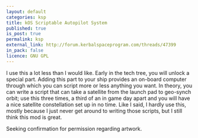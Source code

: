 ```yaml
---
layout: default
categories: ksp
title: kOS Scriptable Autopilot System
published: true
is_post: true
permalink: ksp
external_link: http://forum.kerbalspaceprogram.com/threads/47399
in_pack: false
licence: GNU GPL
---
```


I use this a lot less than I would like.
Early in the tech tree, you will unlock a special part. 
Adding this part to your ship provides an on-board computer through which you can script more or less anything you want.
In theory, you can write a script that can take a satellite from the launch pad to geo-synch orbit; use this three times, a third of an in game day apart and you will have a nice satellite constellation set up in no time.
Like I said, I hardly use this, mostly because I just never get around to writing those scripts, but I still think this mod is great.

Seeking confirmation for permission regarding artwork.